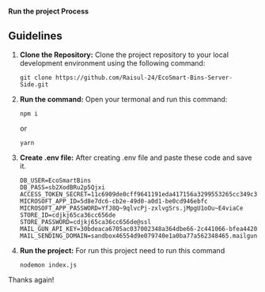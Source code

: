 #### Run the project Process

## Guidelines

1. **Clone the Repository:** Clone the project repository to your local development environment using the following command:
   ```
   git clone https://github.com/Raisul-24/EcoSmart-Bins-Server-Side.git
   ```
2. **Run the command:** Open your termonal and run this command:
   ```
   npm i
   ```
   or
   ```
   yarn
   ```
3. **Create .env file:** After creating .env file and paste these code and save it.
   ```
   DB_USER=EcoSmartBins
   DB_PASS=sb2XodBRu2p5Qjxi
   ACCESS_TOKEN_SECRET=11c6909de0cff9641191eda417156a3299553265cc349c3063654241ae26ff6c
   MICROSOFT_APP_ID=5d8e7dc6-cb2e-49d0-a0d1-be0cd946ebfc
   MICROSOFT_APP_PASSWORD=YfJ8Q~9qlvcPj-zxlvgSrs.jMpgU1oOu~E4viaCe
   STORE_ID=cdjkj65ca36cc656de
   STORE_PASSWORD=cdjkj65ca36cc656de@ssl
   MAIL_GUN_API_KEY=30bdeaca6705ac037002348a364dbe66-2c441066-bfea4420
   MAIL_SENDING_DOMAIN=sandbox46554d9e079740e1a0ba77a562348465.mailgun.org
   ```
4. **Run the project:** For run this project need to run this command
   ```
   nodemon index.js
   ```

<!-- ------------------DEVELOPED BY Team-Unbeaten------------------- -->

Thanks again!

